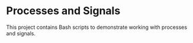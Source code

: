 # Processes and Signals
This project contains Bash scripts to demonstrate working with processes and signals.

